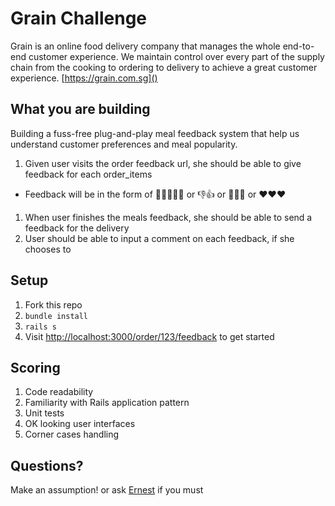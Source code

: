 
# Grain Challenge

Grain is an online food delivery company that manages the whole end-to-end customer experience. We maintain control over every part of the supply chain from the cooking to ordering to delivery to achieve a great customer experience. [https://grain.com.sg]()


## What you are building
Building a fuss-free plug-and-play meal feedback system that help us understand customer preferences and meal popularity.


1. Given user visits the order feedback url, she should be able to give feedback for each order_items
  - Feedback will be in the form of 🌟🌟🌟🌟🌟 or 👎👍 or 🎉🎉🎉  or ❤️❤️❤️

1. When user finishes the meals feedback, she should be able to send a feedback for the delivery
1. User should be able to input a comment on each feedback, if she chooses to

	
## Setup

1. Fork this repo
1. `bundle install`
1. `rails s`
1. Visit [http://localhost:3000/order/123/feedback]() to get started


## Scoring

1. Code readability
1. Familiarity with Rails application pattern 
1. Unit tests
1. OK looking user interfaces
1. Corner cases handling

## Questions?

Make an assumption! or ask [Ernest](mailto:ernest@grain.com.sg) if you must